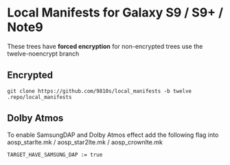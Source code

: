 # Local Manifests for Galaxy S9 / S9+ / Note9

These trees have **forced encryption** for non-encrypted trees use the twelve-noencrypt branch

## Encrypted
```git clone https://github.com/9810s/local_manifests -b twelve .repo/local_manifests```

## Dolby Atmos
To enable SamsungDAP and Dolby Atmos effect add the following flag into aosp_starlte.mk / aosp_star2lte.mk / aosp_crownlte.mk

```TARGET_HAVE_SAMSUNG_DAP := true```
